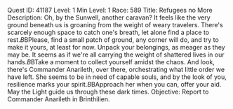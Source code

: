Quest ID: 41187
Level: 1
Min Level: 1
Race: 589
Title: Refugees no More
Description: Oh, by the Sunwell, another caravan? It feels like the very ground beneath us is groaning from the weight of weary travelers. There's scarcely enough space to catch one's breath, let alone find a place to rest.$B$BPlease, find a small patch of ground, any corner will do, and try to make it yours, at least for now. Unpack your belongings, as meager as they may be. It seems as if we're all carrying the weight of shattered lives in our hands.$B$BTake a moment to collect yourself amidst the chaos. And look, there's Commander Anarileth, over there, orchestrating what little order we have left. She seems to be in need of capable souls, and by the look of you, resilience marks your spirit.$B$BApproach her when you can, offer your aid. May the Light guide us through these dark times.
Objective: Report to Commander Anarileth in Brinthilien.

